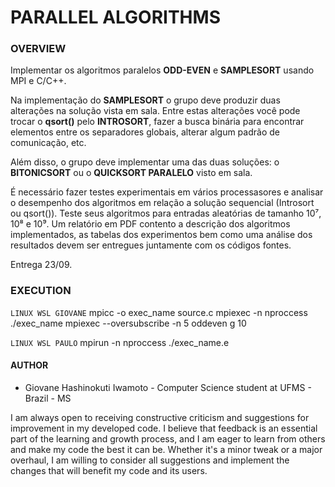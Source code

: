 # PARALLEL ALGORITHMS

### **OVERVIEW**

Implementar os algoritmos paralelos **ODD-EVEN** e **SAMPLESORT** usando MPI e C/C++.

Na implementação do **SAMPLESORT** o grupo deve produzir duas alterações na solução vista em sala. Entre estas alterações você pode trocar o **qsort()** pelo **INTROSORT**, fazer a busca binária para encontrar elementos entre os separadores globais, alterar algum padrão de comunicação, etc.

Além disso, o grupo deve implementar uma das duas soluções: o **BITONICSORT** ou o **QUICKSORT PARALELO** visto em sala.

É necessário fazer testes experimentais em vários processasores e analisar o desempenho dos algoritmos em relação a solução sequencial (Introsort ou qsort()). Teste seus algoritmos para entradas aleatórias de tamanho 10⁷, 10⁸ e 10⁹. Um relatório em PDF contento a descrição dos algoritmos implementados, as tabelas dos experimentos bem como uma análise dos resultados devem ser entregues juntamente com os códigos fontes.

Entrega 23/09.

### **EXECUTION**

`LINUX WSL GIOVANE`
mpicc -o exec_name source.c
mpiexec -n nproccess ./exec_name
mpiexec --oversubscribe -n 5 oddeven g 10

`LINUX WSL PAULO`
mpirun -n nproccess ./exec_name.e

#### **AUTHOR**

- Giovane Hashinokuti Iwamoto - Computer Science student at UFMS - Brazil - MS

I am always open to receiving constructive criticism and suggestions for improvement in my developed code. I believe that feedback is an essential part of the learning and growth process, and I am eager to learn from others and make my code the best it can be. Whether it's a minor tweak or a major overhaul, I am willing to consider all suggestions and implement the changes that will benefit my code and its users.
